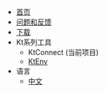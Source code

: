 * [首页](/zh-cn/)
* [问题和反馈](https://github.com/alibaba/kt-connect/issues)
* [下载](/zh-cn/downloads)
* Kt系列工具
  * KtConnect (当前项目)
  * [KtEnv](https://alibaba.github.io/virtual-environment/#/zh-cn/)
* 语言
  * [中文](/zh-cn/)